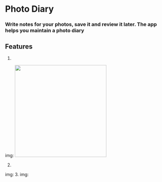 # Photo Diary
### Write notes for your photos, save it and review it later. The app helps you maintain a photo diary

## Features
1.
img: 
<img src="https://user-images.githubusercontent.com/85754626/201663042-e76157a7-e248-4ddb-9bec-3fdf2d730718.png"   height="300">


2.
img:
3.
img:  


## 
